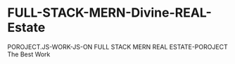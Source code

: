 # FULL-STACK-MERN-Divine-REAL-Estate
POROJECT.JS-WORK-JS-ON FULL STACK MERN REAL ESTATE-POROJECT The Best Work


